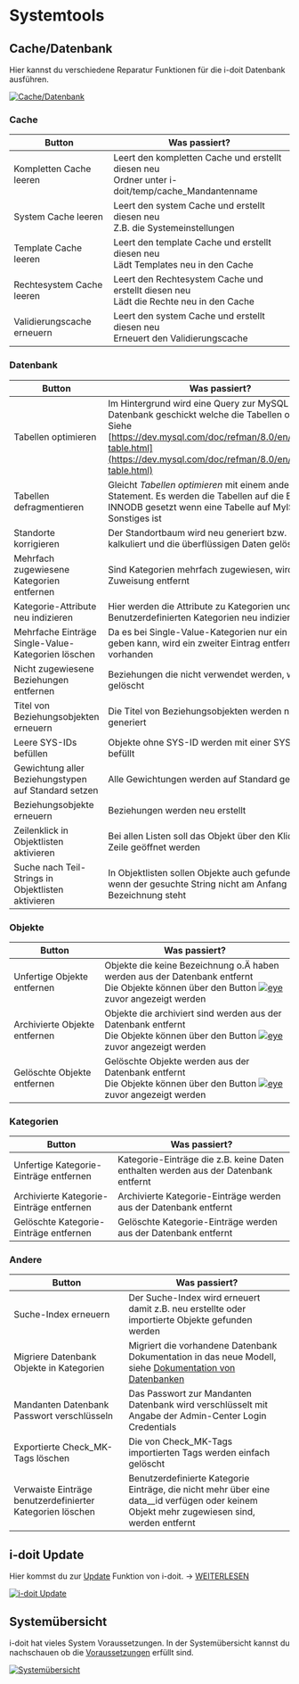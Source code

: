 # Systemtools

Cache/Datenbank
---------------

Hier kannst du verschiedene Reparatur Funktionen für die i-doit Datenbank ausführen.

[![Cache/Datenbank](../../assets/images/de/administration/verwaltung/systemtools/1-st.png)](../../assets/images/de/administration/verwaltung/systemtools/1-st.png)


### Cache

| Button | Was passiert? |
| --- | --- |
| Kompletten Cache leeren | Leert den kompletten Cache und erstellt diesen neu<br>Ordner unter i-doit/temp/cache\_Mandantenname |
| System Cache leeren | Leert den system Cache und erstellt diesen neu<br>Z.B. die Systemeinstellungen |
| Template Cache leeren | Leert den template Cache und erstellt diesen neu<br>Lädt Templates neu in den Cache |
| Rechtesystem Cache leeren | Leert den Rechtesystem Cache und erstellt diesen neu<br>Lädt die Rechte neu in den Cache |
| Validierungscache erneuern | Leert den system Cache und erstellt diesen neu<br>Erneuert den Validierungscache |

### Datenbank

| Button | Was passiert? |
| --- | --- |
| Tabellen optimieren | Im Hintergrund wird eine Query zur MySQL Datenbank geschickt welche die Tabellen optimiert Siehe [https://dev.mysql.com/doc/refman/8.0/en/optimize-table.html](https://dev.mysql.com/doc/refman/8.0/en/optimize-table.html) |
| Tabellen defragmentieren | Gleicht _Tabellen optimieren_ mit einem anderen Statement. Es werden die Tabellen auf die Engine INNODB gesetzt wenn eine Tabelle auf MyISAM oder Sonstiges ist |
| Standorte korrigieren | Der Standortbaum wird neu generiert bzw. neu kalkuliert und die überflüssigen Daten gelöscht |
| Mehrfach zugewiesene Kategorien entfernen | Sind Kategorien mehrfach zugewiesen, wird die 2. Zuweisung entfernt |
| Kategorie-Attribute neu indizieren | Hier werden die Attribute zu Kategorien und Benutzerdefinierten Kategorien neu indiziert |
| Mehrfache Einträge Single-Value-Kategorien löschen | Da es bei Single-Value-Kategorien nur ein Eintrag geben kann, wird ein zweiter Eintrag entfernt falls vorhanden |
| Nicht zugewiesene Beziehungen entfernen | Beziehungen die nicht verwendet werden, werden gelöscht |
| Titel von Beziehungsobjekten erneuern | Die Titel von Beziehungsobjekten werden neu generiert |
| Leere SYS-IDs befüllen | Objekte ohne SYS-ID werden mit einer SYS-ID befüllt |
| Gewichtung aller Beziehungstypen auf Standard setzen | Alle Gewichtungen werden auf Standard gesetzt |
| Beziehungsobjekte erneuern | Beziehungen werden neu erstellt |
| Zeilenklick in Objektlisten aktivieren | Bei allen Listen soll das Objekt über den Klick auf die Zeile geöffnet werden |
| Suche nach Teil-Strings in Objektlisten aktivieren | In Objektlisten sollen Objekte auch gefunden werden wenn der gesuchte String nicht am Anfang der Bezeichnung steht |

### Objekte

| Button | Was passiert? |
| --- | --- |
| Unfertige Objekte entfernen | Objekte die keine Bezeichnung o.Ä haben werden aus der Datenbank entfernt  <br>Die Objekte können über den Button [![eye](../../assets/images/de/administration/verwaltung/systemtools/eye.png)](../../assets/images/de/administration/verwaltung/systemtools/eye.png) zuvor angezeigt werden |
| Archivierte Objekte entfernen | Objekte die archiviert sind werden aus der Datenbank entfernt  <br>Die Objekte können über den Button [![eye](../../assets/images/de/administration/verwaltung/systemtools/eye.png)](../../assets/images/de/administration/verwaltung/systemtools/eye.png) zuvor angezeigt werden |
| Gelöschte  Objekte entfernen | Gelöschte Objekte werden aus der Datenbank entfernt  <br>Die Objekte können über den Button [![eye](../../assets/images/de/administration/verwaltung/systemtools/eye.png)](../../assets/images/de/administration/verwaltung/systemtools/eye.png) zuvor angezeigt werden |

### Kategorien

| Button | Was passiert? |
| --- | --- |
| Unfertige Kategorie-Einträge entfernen | Kategorie-Einträge die z.B. keine Daten enthalten werden aus der Datenbank entfernt |
| Archivierte Kategorie-Einträge entfernen | Archivierte Kategorie-Einträge werden aus der Datenbank entfernt |
| Gelöschte Kategorie-Einträge entfernen | Gelöschte Kategorie-Einträge werden aus der Datenbank entfernt |

### Andere

| Button | Was passiert? |
| --- | --- |
| Suche-Index erneuern | Der Suche-Index wird erneuert damit z.B. neu erstellte oder importierte Objekte gefunden werden |
| Migriere Datenbank Objekte in Kategorien | Migriert die vorhandene Datenbank Dokumentation in das neue Modell, siehe [Dokumentation von Datenbanken](../../anwendungsfaelle/dokumentation-von-datenbanken.md) |
| Mandanten Datenbank Passwort verschlüsseln | Das Passwort zur Mandanten Datenbank wird verschlüsselt mit Angabe der Admin-Center Login Credentials |
| Exportierte Check\_MK-Tags löschen | Die von Check\_MK-Tags importierten Tags werden einfach gelöscht |
| Verwaiste Einträge benutzerdefinierter Kategorien löschen | Benutzerdefinierte Kategorie Einträge, die nicht mehr über eine data\_\_id verfügen oder keinem Objekt mehr zugewiesen sind, werden entfernt |

i-doit Update
-------------

Hier kommst du zur [Update](../../wartung-und-betrieb/update-einspielen.md) Funktion von i-doit. → [WEITERLESEN](../../wartung-und-betrieb/update-einspielen.md)

[![i-doit Update](../../assets/images/de/administration/verwaltung/systemtools/2-st.png)](../../assets/images/de/administration/verwaltung/systemtools/2-st.png)

Systemübersicht
---------------

i-doit hat vieles System Voraussetzungen. In der Systemübersicht kannst du nachschauen ob die [Voraussetzungen](../../installation/systemvoraussetzungen.md) erfüllt sind.

[![Systemübersicht](../../assets/images/de/administration/verwaltung/systemtools/3-st.png)](../../assets/images/de/administration/verwaltung/systemtools/3-st.png)
